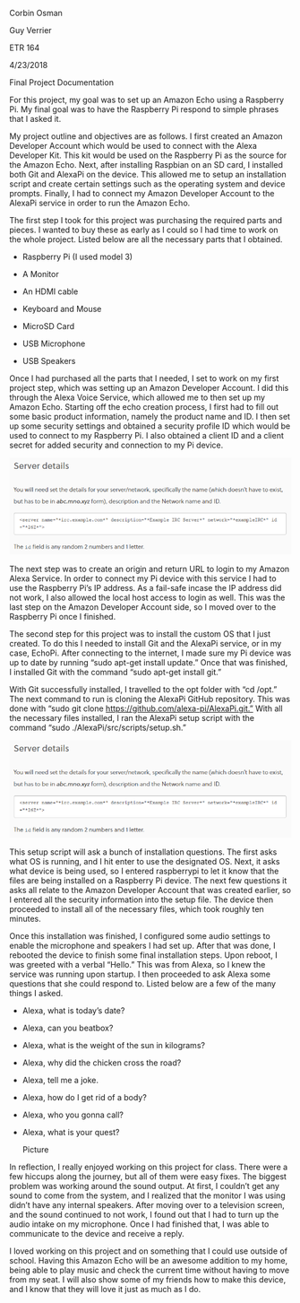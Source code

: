 Corbin Osman

Guy Verrier

ETR 164

4/23/2018

Final Project Documentation

For this project, my goal was to set up an Amazon Echo using a Raspberry Pi. My final goal was to have the Raspberry Pi respond to simple phrases that I asked it.

My project outline and objectives are as follows. I first created an Amazon Developer Account which would be used to connect with the Alexa Developer Kit. This kit would be used on the Raspberry Pi as the source for the Amazon Echo. Next, after installing Raspbian on an SD card, I installed both Git and AlexaPi on the device. This allowed me to setup an installation script and create certain settings such as the operating system and device prompts. Finally, I had to connect my Amazon Developer Account to the AlexaPi service in order to run the Amazon Echo.

The first step I took for this project was purchasing the required parts and pieces. I wanted to buy these as early as I could so I had time to work on the whole project. Listed below are all the necessary parts that I obtained.

-	Raspberry Pi (I used model 3)

-	A Monitor

-	An HDMI cable

-	Keyboard and Mouse

-	MicroSD Card

-	USB Microphone

-	USB Speakers

Once I had purchased all the parts that I needed, I set to work on my first project step, which was setting up an Amazon Developer Account. I did this through the Alexa Voice Service, which allowed me to then set up my Amazon Echo. Starting off the echo creation process, I first had to fill out some basic product information, namely the product name and ID. I then set up some security settings and obtained a security profile ID which would be used to connect to my Raspberry Pi. I also obtained a client ID and a client secret for added security and connection to my Pi device.

![image of code](https://github.com/Crameniaminea/IRCDoc/blob/master/server.PNG)

The next step was to create an origin and return URL to login to my Amazon Alexa Service. In order to connect my Pi device with this service I had to use the Raspberry Pi’s IP address. As a fail-safe incase the IP address did not work, I also allowed the local host access to login as well. This was the last step on the Amazon Developer Account side, so I moved over to the Raspberry Pi once I finished.

The second step for this project was to install the custom OS that I just created. To do this I needed to install Git and the AlexaPi service, or in my case, EchoPi. After connecting to the internet, I made sure my Pi device was up to date by running “sudo apt-get install update.” Once that was finished, I installed Git with the command “sudo apt-get install git.”

With Git successfully installed, I travelled to the opt folder with “cd /opt.” The next command to run is cloning the AlexaPi GitHub repository. This was done with “sudo git clone https://github.com/alexa-pi/AlexaPi.git.” With all the necessary files installed, I ran the AlexaPi setup script with the command “sudo ./AlexaPi/src/scripts/setup.sh.”

![image of code](https://github.com/Crameniaminea/IRCDoc/blob/master/server.PNG)
	
This setup script will ask a bunch of installation questions. The first asks what OS is running, and I hit enter to use the designated OS. Next, it asks what device is being used, so I entered raspberrypi to let it know that the files are being installed on a Raspberry Pi device. The next few questions it asks all relate to the Amazon Developer Account that was created earlier, so I entered all the security information into the setup file. The device then proceeded to install all of the necessary files, which took roughly ten minutes.

Once this installation was finished, I configured some audio settings to enable the microphone and speakers I had set up. After that was done, I rebooted the device to finish some final installation steps. Upon reboot, I was greeted with a verbal “Hello.” This was from Alexa, so I knew the service was running upon startup. I then proceeded to ask Alexa some questions that she could respond to. Listed below are a few of the many things I asked.

-	Alexa, what is today’s date?

-	Alexa, can you beatbox?

-	Alexa, what is the weight of the sun in kilograms?

-	Alexa, why did the chicken cross the road?

-	Alexa, tell me a joke.

-	Alexa, how do I get rid of a body?

-	Alexa, who you gonna call?

-	Alexa, what is your quest?

	Picture

In reflection, I really enjoyed working on this project for class. There were a few hiccups along the journey, but all of them were easy fixes.  The biggest problem was working around the sound output. At first, I couldn’t get any sound to come from the system, and I realized that the monitor I was using didn’t have any internal speakers. After moving over to a television screen, and the sound continued to not work, I found out that I had to turn up the audio intake on my microphone. Once I had finished that, I was able to communicate to the device and receive a reply.

I loved working on this project and on something that I could use outside of school. Having this Amazon Echo will be an awesome addition to my home, being able to play music and check the current time without having to move from my seat. I will also show some of my friends how to make this device, and I know that they will love it just as much as I do.
